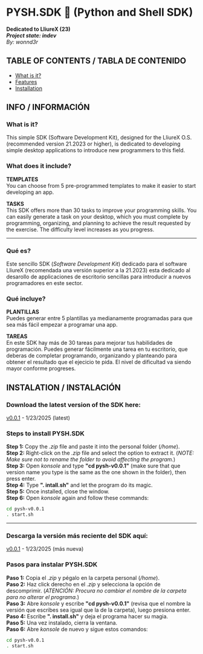 # PYSH.SDK 🐧 (Python and Shell SDK) 
**Dedicated to LliureX (23)**  
***Project state: indev***  
*By: wonnd3r*

## TABLE OF CONTENTS / TABLA DE CONTENIDO
- [What is it?](#what-is-it)
- [Features](#what-does-it-include)
- [Installation](#instalation--instalación)

## INFO / INFORMACIÓN

### What is it?
This simple SDK (Software Development Kit), designed for the LliureX O.S. (recommended version 21.2023 or higher), is dedicated to developing simple desktop applications to introduce new programmers to this field.

### What does it include?
**TEMPLATES**  
You can choose from 5 pre-programmed templates to make it easier to start developing an app.

**TASKS**  
This SDK offers more than 30 tasks to improve your programming skills. You can easily generate a task on your desktop, which you must complete by programming, organizing, and planning to achieve the result requested by the exercise. The difficulty level increases as you progress.

---------------------------------------------------------------------

### Qué es?
Este sencillo SDK (*Software Development Kit*) dedicado para el software LliureX (recomendada una versión superior a la 21.2023) esta dedicado al desarollo de applicaciones de escritorio sencillas para introducir a nuevos programadores en este sector.

### Qué incluye?
**PLANTILLAS**  
Puedes generar entre 5 plantillas ya medianamente programadas para que sea más fácil empezar a programar una app.

**TAREAS**  
En este SDK hay más de 30 tareas para mejorar tus habilidades de programación. Puedes generar fácilmente una tarea en tu escritorio, que deberas de completar programando, organizando y planteando para obtener el resultado que el ejecicio te pida. El nivel de dificultad va siendo mayor conforme progreses.

## INSTALATION / INSTALACIÓN

### Download the latest version of the SDK here:  
[v0.0.1](https://github.com/wonnd3r/PYSH.SDK/releases/download/PRE-ALPHA/pysh-v0.0.1.zip) - 1/23/2025 (latest)

### Steps to install PYSH.SDK  
**Step 1:** Copy the *.zip* file and paste it into the personal folder (*/home*).  
**Step 2:** Right-click on the *.zip* file and select the option to extract it. (*NOTE: Make sure not to rename the folder to avoid affecting the program.*)  
**Step 3:** Open *konsole* and type **"cd pysh-v0.0.1"** (make sure that que version name you type is the same as the one shown in the folder), then press enter.  
**Step 4:** Type **". intall.sh"** and let the program do its magic.  
**Step 5:** Once installed, close the window.  
**Step 6:** Open *konsole* again and follow these commands:
  ```bash
cd pysh-v0.0.1
. start.sh
```

---------------------------------------------------------------------

### Descarga la versión más reciente del SDK aquí:  
[v0.0.1](https://github.com/wonnd3r/PYSH.SDK/releases/download/PRE-ALPHA/pysh-v0.0.1.zip) - 1/23/2025 (más nueva)

### Pasos para instalar PYSH.SDK
**Paso 1:** Copia el *.zip* y pégalo en la carpeta personal (*/home*).  
**Paso 2:** Haz click derecho en el *.zip* y selecciona la opción de descomprimir. (*ATENCIÓN: Procura no cambiar el nombre de la carpeta para no alterar el programa.*)  
**Paso 3:** Abre *konsole* y escribe **"cd pysh-v0.0.1"** (revisa que el nombre la versión que escribes sea igual que la de la carpeta), luego presiona enter.  
**Paso 4:** Escribe **". install.sh"** y deja el programa hacer su magia.  
**Paso 5:** Una vez instalado, cierra la ventana.  
**Paso 6:** Abre *konsole* de nuevo y sigue estos comandos:
  ```bash
cd pysh-v0.0.1
. start.sh
```

